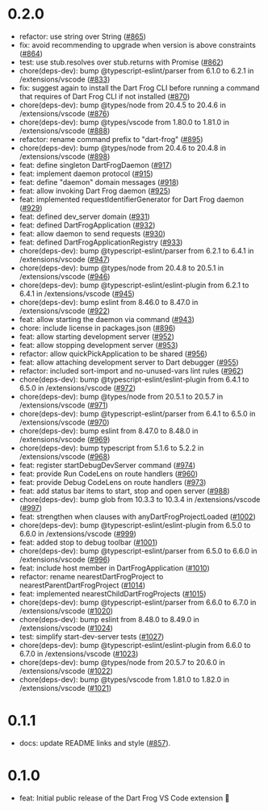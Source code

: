 # 0.2.0

- refactor: use string over String ([#865](https://github.com/VeryGoodOpenSource/dart_frog/pull/865))
- fix: avoid recommending to upgrade when version is above constraints ([#864](https://github.com/VeryGoodOpenSource/dart_frog/pull/864))
- test: use stub.resolves over stub.returns with Promise ([#862](https://github.com/VeryGoodOpenSource/dart_frog/pull/862))
- chore(deps-dev): bump @typescript-eslint/parser from 6.1.0 to 6.2.1 in /extensions/vscode ([#833](https://github.com/VeryGoodOpenSource/dart_frog/pull/833))
- fix: suggest again to install the Dart Frog CLI before running a command that requires of Dart Frog CLI if not installed ([#870](https://github.com/VeryGoodOpenSource/dart_frog/pull/870))
- chore(deps-dev): bump @types/node from 20.4.5 to 20.4.6 in /extensions/vscode ([#876](https://github.com/VeryGoodOpenSource/dart_frog/pull/876))
- chore(deps-dev): bump @types/vscode from 1.80.0 to 1.81.0 in /extensions/vscode ([#888](https://github.com/VeryGoodOpenSource/dart_frog/pull/888))
- refactor: rename command prefix to "dart-frog" ([#895](https://github.com/VeryGoodOpenSource/dart_frog/pull/895))
- chore(deps-dev): bump @types/node from 20.4.6 to 20.4.8 in /extensions/vscode ([#898](https://github.com/VeryGoodOpenSource/dart_frog/pull/898))
- feat: define singleton DartFrogDaemon ([#917](https://github.com/VeryGoodOpenSource/dart_frog/pull/917))
- feat: implement daemon protocol ([#915](https://github.com/VeryGoodOpenSource/dart_frog/pull/915))
- feat: define "daemon" domain messages ([#918](https://github.com/VeryGoodOpenSource/dart_frog/pull/918))
- feat: allow invoking Dart Frog daemon ([#925](https://github.com/VeryGoodOpenSource/dart_frog/pull/925))
- feat: implemented requestIdentifierGenerator for Dart Frog daemon ([#929](https://github.com/VeryGoodOpenSource/dart_frog/pull/929))
- feat: defined dev_server domain ([#931](https://github.com/VeryGoodOpenSource/dart_frog/pull/931))
- feat: defined DartFrogApplication ([#932](https://github.com/VeryGoodOpenSource/dart_frog/pull/932))
- feat: allow daemon to send requests ([#930](https://github.com/VeryGoodOpenSource/dart_frog/pull/930))
- feat: defined DartFrogApplicationRegistry ([#933](https://github.com/VeryGoodOpenSource/dart_frog/pull/933))
- chore(deps-dev): bump @typescript-eslint/parser from 6.2.1 to 6.4.1 in /extensions/vscode ([#947](https://github.com/VeryGoodOpenSource/dart_frog/pull/947))
- chore(deps-dev): bump @types/node from 20.4.8 to 20.5.1 in /extensions/vscode ([#946](https://github.com/VeryGoodOpenSource/dart_frog/pull/946))
- chore(deps-dev): bump @typescript-eslint/eslint-plugin from 6.2.1 to 6.4.1 in /extensions/vscode ([#945](https://github.com/VeryGoodOpenSource/dart_frog/pull/945))
- chore(deps-dev): bump eslint from 8.46.0 to 8.47.0 in /extensions/vscode ([#922](https://github.com/VeryGoodOpenSource/dart_frog/pull/922))
- feat: allow starting the daemon via command ([#943](https://github.com/VeryGoodOpenSource/dart_frog/pull/943))
- chore: include license in packages.json ([#896](https://github.com/VeryGoodOpenSource/dart_frog/pull/896))
- feat: allow starting development server ([#952](https://github.com/VeryGoodOpenSource/dart_frog/pull/952))
- feat: allow stopping development server ([#953](https://github.com/VeryGoodOpenSource/dart_frog/pull/953))
- refactor: allow quickPickApplication to be shared ([#956](https://github.com/VeryGoodOpenSource/dart_frog/pull/956))
- feat: allow attaching development server to Dart debugger ([#955](https://github.com/VeryGoodOpenSource/dart_frog/pull/955))
- refactor: included sort-import and no-unused-vars lint rules ([#962](https://github.com/VeryGoodOpenSource/dart_frog/pull/962))
- chore(deps-dev): bump @typescript-eslint/eslint-plugin from 6.4.1 to 6.5.0 in /extensions/vscode ([#972](https://github.com/VeryGoodOpenSource/dart_frog/pull/972))
- chore(deps-dev): bump @types/node from 20.5.1 to 20.5.7 in /extensions/vscode ([#971](https://github.com/VeryGoodOpenSource/dart_frog/pull/971))
- chore(deps-dev): bump @typescript-eslint/parser from 6.4.1 to 6.5.0 in /extensions/vscode ([#970](https://github.com/VeryGoodOpenSource/dart_frog/pull/970))
- chore(deps-dev): bump eslint from 8.47.0 to 8.48.0 in /extensions/vscode ([#969](https://github.com/VeryGoodOpenSource/dart_frog/pull/969))
- chore(deps-dev): bump typescript from 5.1.6 to 5.2.2 in /extensions/vscode ([#968](https://github.com/VeryGoodOpenSource/dart_frog/pull/968))
- feat: register startDebugDevServer command ([#974](https://github.com/VeryGoodOpenSource/dart_frog/pull/974))
- feat: provide Run CodeLens on route handlers ([#960](https://github.com/VeryGoodOpenSource/dart_frog/pull/960))
- feat: provide Debug CodeLens on route handlers ([#973](https://github.com/VeryGoodOpenSource/dart_frog/pull/973))
- feat: add status bar items to start, stop and open server ([#988](https://github.com/VeryGoodOpenSource/dart_frog/pull/988))
- chore(deps-dev): bump glob from 10.3.3 to 10.3.4 in /extensions/vscode ([#997](https://github.com/VeryGoodOpenSource/dart_frog/pull/997))
- feat: strengthen when clauses with anyDartFrogProjectLoaded ([#1002](https://github.com/VeryGoodOpenSource/dart_frog/pull/1002))
- chore(deps-dev): bump @typescript-eslint/eslint-plugin from 6.5.0 to 6.6.0 in /extensions/vscode ([#999](https://github.com/VeryGoodOpenSource/dart_frog/pull/999))
- feat: added stop to debug toolbar ([#1001](https://github.com/VeryGoodOpenSource/dart_frog/pull/1001))
- chore(deps-dev): bump @typescript-eslint/parser from 6.5.0 to 6.6.0 in /extensions/vscode ([#996](https://github.com/VeryGoodOpenSource/dart_frog/pull/996))
- feat: include host member in DartFrogApplication ([#1010](https://github.com/VeryGoodOpenSource/dart_frog/pull/1010))
- refactor: rename nearestDartFrogProject to nearestParentDartFrogProject ([#1014](https://github.com/VeryGoodOpenSource/dart_frog/pull/1014))
- feat: implemented nearestChildDartFrogProjects ([#1015](https://github.com/VeryGoodOpenSource/dart_frog/pull/1015))
- chore(deps-dev): bump @typescript-eslint/parser from 6.6.0 to 6.7.0 in /extensions/vscode ([#1020](https://github.com/VeryGoodOpenSource/dart_frog/pull/1020))
- chore(deps-dev): bump eslint from 8.48.0 to 8.49.0 in /extensions/vscode ([#1024](https://github.com/VeryGoodOpenSource/dart_frog/pull/1024))
- test: simplify start-dev-server tests ([#1027](https://github.com/VeryGoodOpenSource/dart_frog/pull/1027))
- chore(deps-dev): bump @typescript-eslint/eslint-plugin from 6.6.0 to 6.7.0 in /extensions/vscode ([#1023](https://github.com/VeryGoodOpenSource/dart_frog/pull/1023))
- chore(deps-dev): bump @types/node from 20.5.7 to 20.6.0 in /extensions/vscode ([#1022](https://github.com/VeryGoodOpenSource/dart_frog/pull/1022))
- chore(deps-dev): bump @types/vscode from 1.81.0 to 1.82.0 in /extensions/vscode ([#1021](https://github.com/VeryGoodOpenSource/dart_frog/pull/1021))

# 0.1.1

- docs: update README links and style ([#857](https://github.com/VeryGoodOpenSource/dart_frog/pull/857)).

# 0.1.0

- feat: Initial public release of the Dart Frog VS Code extension 🎉
